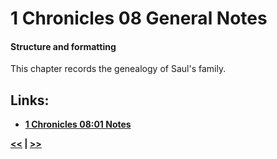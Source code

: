 # 1 Chronicles 08 General Notes

#### Structure and formatting

This chapter records the genealogy of Saul's family.

## Links:

* __[1 Chronicles 08:01 Notes](./01.md)__

__[<<](../07/intro.md) | [>>](../09/intro.md)__
